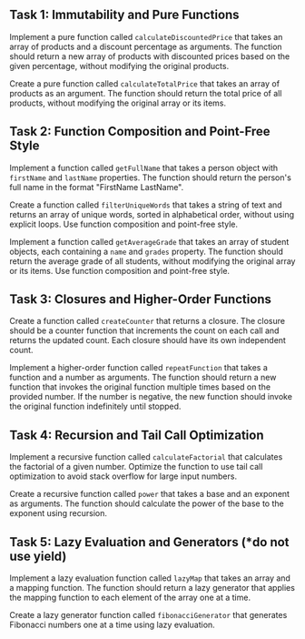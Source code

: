 ## Task 1: Immutability and Pure Functions

Implement a pure function called `calculateDiscountedPrice` that takes an array of products and a discount percentage as arguments. The function should return a new array of products with discounted prices based on the given percentage, without modifying the original products.

Create a pure function called `calculateTotalPrice` that takes an array of products as an argument. The function should return the total price of all products, without modifying the original array or its items.

## Task 2: Function Composition and Point-Free Style

Implement a function called `getFullName` that takes a person object with `firstName` and `lastName` properties. The function should return the person's full name in the format "FirstName LastName".

Create a function called `filterUniqueWords` that takes a string of text and returns an array of unique words, sorted in alphabetical order, without using explicit loops. Use function composition and point-free style.

Implement a function called `getAverageGrade` that takes an array of student objects, each containing a `name` and `grades` property. The function should return the average grade of all students, without modifying the original array or its items. Use function composition and point-free style.

## Task 3: Closures and Higher-Order Functions

Create a function called `createCounter` that returns a closure. The closure should be a counter function that increments the count on each call and returns the updated count. Each closure should have its own independent count.

Implement a higher-order function called `repeatFunction` that takes a function and a number as arguments. The function should return a new function that invokes the original function multiple times based on the provided number. If the number is negative, the new function should invoke the original function indefinitely until stopped.

## Task 4: Recursion and Tail Call Optimization

Implement a recursive function called `calculateFactorial` that calculates the factorial of a given number. Optimize the function to use tail call optimization to avoid stack overflow for large input numbers.

Create a recursive function called `power` that takes a base and an exponent as arguments. The function should calculate the power of the base to the exponent using recursion.

## Task 5: Lazy Evaluation and Generators (\*do not use yield)

Implement a lazy evaluation function called `lazyMap` that takes an array and a mapping function. The function should return a lazy generator that applies the mapping function to each element of the array one at a time.

Create a lazy generator function called `fibonacciGenerator` that generates Fibonacci numbers one at a time using lazy evaluation.
